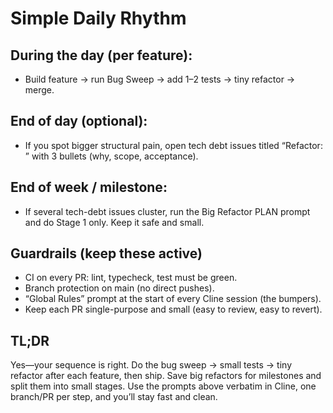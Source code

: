 # Simple Daily Rhythm

## During the day (per feature):

- Build feature → run Bug Sweep → add 1–2 tests → tiny refactor → merge.

## End of day (optional):

- If you spot bigger structural pain, open tech debt issues titled “Refactor: <module>” with 3 bullets (why, scope, acceptance).

## End of week / milestone:

- If several tech-debt issues cluster, run the Big Refactor PLAN prompt and do Stage 1 only. Keep it safe and small.

## Guardrails (keep these active)

- CI on every PR: lint, typecheck, test must be green.
- Branch protection on main (no direct pushes).
- “Global Rules” prompt at the start of every Cline session (the bumpers).
- Keep each PR single-purpose and small (easy to review, easy to revert).

## TL;DR

Yes—your sequence is right. Do the bug sweep → small tests → tiny refactor after each feature, then ship. Save big refactors for milestones and split them into small stages. Use the prompts above verbatim in Cline, one branch/PR per step, and you’ll stay fast and clean.
